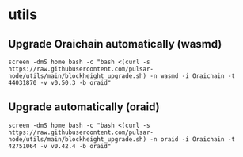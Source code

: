 # utils

## Upgrade Oraichain automatically (wasmd)
```
screen -dmS home bash -c "bash <(curl -s https://raw.githubusercontent.com/pulsar-node/utils/main/blockheight_upgrade.sh) -n wasmd -i Oraichain -t 44031870 -v v0.50.3 -b oraid"
```

## Upgrade automatically (oraid)
```
screen -dmS home bash -c "bash <(curl -s https://raw.githubusercontent.com/pulsar-node/utils/main/blockheight_upgrade.sh) -n oraid -i Oraichain -t 42751064 -v v0.42.4 -b oraid"
```
